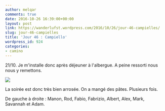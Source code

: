 ```yaml
---
author: melqar
comments: true
date: 2016-10-26 16:39:00+00:00
layout: post
link: https://wanderlufst.wordpress.com/2016/10/26/jour-46-campielles/
slug: jour-46-campielles
title: 'Jour 46 : Campiello'
wordpress_id: 924
categories:
- camino
---
```


21/10. Je m'installe donc après déjeuner à l'albergue. A peine ressorti nous nous y remettons.

[![](http://wanderlufst.files.wordpress.com/2016/10/wp-image-371685597jpg.jpg)](http://wanderlufst.files.wordpress.com/2016/10/wp-image-371685597jpg.jpg)

La soirée est donc très bien arrosée. On a mangé des pâtes. Plusieurs fois.

De gauche à droite : Manon, Rod, Fabio, Fabrizio, Albert, Alex, Mark, Savannah et Adam.
